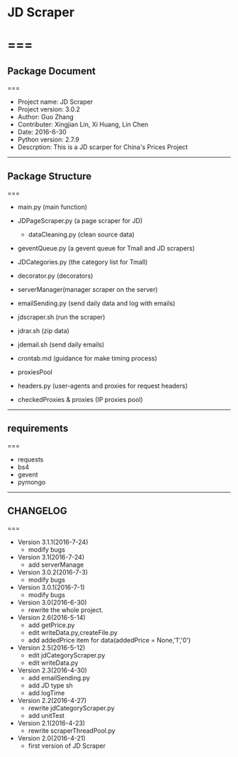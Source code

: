 # JD Scraper
===
===
## Package Document
===
  * Project name: JD Scraper
  * Project version: 3.0.2
  * Author: Guo Zhang
  * Contributer: Xingjian Lin, Xi Huang, Lin Chen
  * Date: 2016-6-30
  * Python version: 2.7.9
  * Descrption: This is a JD scarper for China's Prices Project

---

## Package Structure
===
 * main.py (main function)
  * JDPageScraper.py (a page scraper for JD)
    * dataCleaning.py (clean source data)
  * geventQueue.py (a gevent queue for Tmall and JD scrapers)
  * JDCategories.py (the category list for Tmall)
  
  * decorator.py (decorators)
  
 * serverManager(manager scraper on the server)
  * emailSending.py (send daily data and log with emails)
  * jdscraper.sh (run the scraper)
  * jdrar.sh (zip data)
  * jdemail.sh (send daily emails)
  * crontab.md (guidance for make timing process)

 * proxiesPool
  * headers.py (user-agents and proxies for request headers) 
  * checkedProxies & proxies (IP proxies pool)

---

## requirements
===
   * requests
   * bs4
   * gevent
   * pymongo
   
---
    
## CHANGELOG
===
  * Version 3.1.1(2016-7-24)
    * modify bugs
  * Version 3.1(2016-7-24)
    * add serverManage
  * Version 3.0.2(2016-7-3)
    * modify bugs
  * Version 3.0.1(2016-7-1)
    * modify bugs
  * Version 3.0(2016-6-30)
    * rewrite the whole project. 
  * Version 2.6(2016-5-14)
    * add getPrice.py
    * edit writeData.py,createFile.py
    * add addedPrice item for data(addedPrice = None,'1','0')
  * Version 2.5(2016-5-12)
    * edit jdCategoryScraper.py
    * edit writeData.py
  * Version 2.3(2016-4-30)
    * add emailSending.py
	* add JD type sh
	* add logTime
  * Version 2.2(2016-4-27)
    * rewrite jdCategoryScraper.py
    * add unitTest
  * Version 2.1(2016-4-23)
    * rewrite scraperThreadPool.py
  * Version 2.0(2016-4-21)    
    * first version of JD Scraper 
